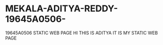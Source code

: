 # MEKALA-ADITYA-REDDY-19645A0506-
19645A0506 STATIC WEB PAGE
HI THIS IS ADITYA 
IT IS MY STATIC WEB PAGE
